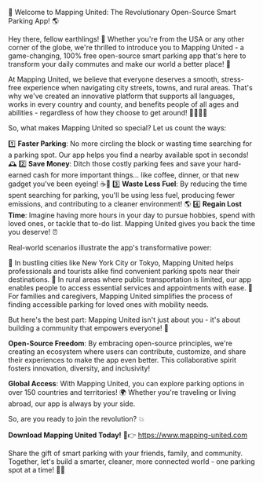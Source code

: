 🚀 Welcome to Mapping United: The Revolutionary Open-Source Smart Parking App! 🌎

Hey there, fellow earthlings! 👋 Whether you're from the USA or any other corner of the globe, we're thrilled to introduce you to Mapping United - a game-changing, 100% free open-source smart parking app that's here to transform your daily commutes and make our world a better place! 🌟

At Mapping United, we believe that everyone deserves a smooth, stress-free experience when navigating city streets, towns, and rural areas. That's why we've created an innovative platform that supports all languages, works in every country and county, and benefits people of all ages and abilities - regardless of how they choose to get around! 🚌🚂🏃‍♂️

So, what makes Mapping United so special? Let us count the ways:

1️⃣ **Faster Parking**: No more circling the block or wasting time searching for a parking spot. Our app helps you find a nearby available spot in seconds! 🕰️
2️⃣ **Save Money**: Ditch those costly parking fees and save your hard-earned cash for more important things... like coffee, dinner, or that new gadget you've been eyeing! ☕️🍔
3️⃣ **Waste Less Fuel**: By reducing the time spent searching for parking, you'll be using less fuel, producing fewer emissions, and contributing to a cleaner environment! 🌎
4️⃣ **Regain Lost Time**: Imagine having more hours in your day to pursue hobbies, spend with loved ones, or tackle that to-do list. Mapping United gives you back the time you deserve! ⏰

Real-world scenarios illustrate the app's transformative power:

🔹 In bustling cities like New York City or Tokyo, Mapping United helps professionals and tourists alike find convenient parking spots near their destinations.
🔹 In rural areas where public transportation is limited, our app enables people to access essential services and appointments with ease.
🔹 For families and caregivers, Mapping United simplifies the process of finding accessible parking for loved ones with mobility needs.

But here's the best part: Mapping United isn't just about you - it's about building a community that empowers everyone! 🌈

**Open-Source Freedom**: By embracing open-source principles, we're creating an ecosystem where users can contribute, customize, and share their experiences to make the app even better. This collaborative spirit fosters innovation, diversity, and inclusivity!

**Global Access**: With Mapping United, you can explore parking options in over 150 countries and territories! 🌍 Whether you're traveling or living abroad, our app is always by your side.

So, are you ready to join the revolution? 💥

**Download Mapping United Today!** 🔹👉 https://www.mapping-united.com

Share the gift of smart parking with your friends, family, and community. Together, let's build a smarter, cleaner, more connected world - one parking spot at a time! 🌟💖
